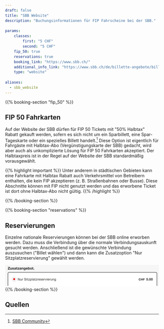 ```yaml
---
draft: false
title: "SBB Website"
description: "Buchungsinformationen für FIP Fahrscheine bei der SBB."

params:
    classes:
        first: "5 CHF"
        second: "5 CHF"
    fip_50: true
    reservations: true
    booking_link: "https://www.sbb.ch/"
    additional_info_link: "https://www.sbb.ch/de/billette-angebote/billette/streckenbillette-schweiz/sitzplatzreservierung.html"
    type: "website"

aliases:
  - sbb_website
---
```


{{% booking-section "fip_50" %}}
## FIP 50 Fahrkarten

Auf der Website der SBB dürfen für FIP 50 Tickets mit "50% Halbtax" Rabatt gekauft werden, sofern es sich nicht um ein Sparbillett, eine Spar-Tageskarte oder ein spezielles Billett handelt.[^1] Diese Option ist eigentlich für Fahrgäste mit Halbtax-Abo (Vergünstigungskarte der SBB) gedacht, wird aber auch als unkomplizierte Lösung für FIP 50 Fahrkarten akzeptiert. Der Halbtaxpreis ist in der Regel auf der Website der SBB standardmäßig vorausgewählt.

{{% highlight important %}}
Unter anderem in städtischen Gebieten kann eine Fahrkarte mit Halbtax Rabatt auch Verkehrsmittel von Betreibern enthalten, die kein FIP akzeptieren (z. B. Straßenbahnen oder Busse). Diese Abschnitte können mit FIP nicht genutzt werden und das erworbene Ticket ist dort ohne Halbtax-Abo nicht gültig.
{{% /highlight %}}

{{% /booking-section %}}

{{% booking-section "reservations" %}}
## Reservierungen

Einzelne nationale Reservierungen können bei der SBB online erworben werden. Dazu muss die Verbindung über die normale Verbindungsauskunft gesucht werden. Anschließend ist die gewünschte Verbindung auszusuchen ("Billet wählen") und dann kann die Zusatzoption "Nur Sitzplatzreservierung" gewählt werden.

![SBB Reservierung buchen](sbb_reservation.webp)
{{% /booking-section %}}

## Quellen
[^1]: [SBB Community](https://community.sbb.ch/d/2251-kann-man-als-fip-beg%C3%BCnstigter-tickets-weiterhin-online-mittels-halbtax-kaufen)
